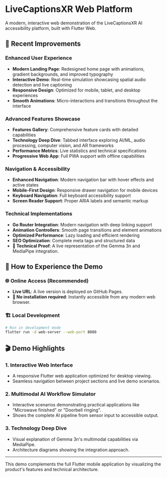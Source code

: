 # LiveCaptionsXR Web Platform

A modern, interactive web demonstration of the LiveCaptionsXR AI accessibility platform, built with Flutter Web.

## 🚀 Recent Improvements

### Enhanced User Experience
- **Modern Landing Page**: Redesigned home page with animations, gradient backgrounds, and improved typography
- **Interactive Demo**: Real-time simulation showcasing spatial audio detection and live captioning
- **Responsive Design**: Optimized for mobile, tablet, and desktop experiences
- **Smooth Animations**: Micro-interactions and transitions throughout the interface

### Advanced Features Showcase
- **Features Gallery**: Comprehensive feature cards with detailed capabilities
- **Technology Deep Dive**: Tabbed interface exploring AI/ML, audio processing, computer vision, and AR frameworks
- **Performance Metrics**: Live statistics and technical specifications
- **Progressive Web App**: Full PWA support with offline capabilities

### Navigation & Accessibility
- **Enhanced Navigation**: Modern navigation bar with hover effects and active states
- **Mobile-First Design**: Responsive drawer navigation for mobile devices
- **Keyboard Navigation**: Full keyboard accessibility support
- **Screen Reader Support**: Proper ARIA labels and semantic markup

### Technical Implementations
- **Go Router Integration**: Modern navigation with deep linking support
- **Animation Controllers**: Smooth page transitions and element animations
- **Optimized Performance**: Lazy loading and efficient rendering
- **SEO Optimization**: Complete meta tags and structured data
- **🧠 Technical Proof**: A live representation of the Gemma 3n and MediaPipe integration.

## 🚀 How to Experience the Demo

### 🌐 **Online Access (Recommended)**
- **Live URL**: A live version is deployed on GitHub Pages.
- **📱 No installation required**: Instantly accessible from any modern web browser.

### 🏗️ **Local Development**
```bash
# Run in development mode
flutter run -d web-server --web-port 8080
```

## 🎬 Demo Highlights

### 1. **Interactive Web Interface**
- A responsive Flutter web application optimized for desktop viewing.
- Seamless navigation between project sections and live demo scenarios.

### 2. **Multimodal AI Workflow Simulator**
- Interactive scenarios demonstrating practical applications like "Microwave finished" or "Doorbell ringing".
- Shows the complete AI pipeline from sensor input to accessible output.

### 3. **Technology Deep Dive**
- Visual explanation of Gemma 3n's multimodal capabilities via MediaPipe.
- Architecture diagrams showing the integration approach.

---

This demo complements the full Flutter mobile application by visualizing the product's features and technical architecture.
